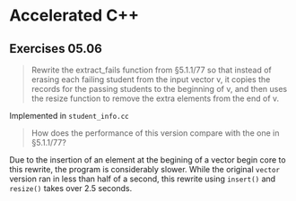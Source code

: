# Accelerated C++
## Exercises 05.06

>Rewrite the extract_fails function from §5.1.1/77 so that instead of erasing
>each failing student from the input vector v, it copies the records for the 
>passing students to the beginning of v, and then uses the resize function to 
>remove the extra elements from the end of v.

Implemented in `student_info.cc`

>How does the performance of this version compare with the one in §5.1.1/77?

Due to the insertion of an element at the begining of a vector begin core to this 
rewrite, the program is considerably slower. While the original `vector` version ran
in less than half of a second, this rewrite using `insert()` and `resize()` takes over
2.5 seconds.
